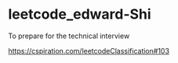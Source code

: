 # leetcode_edward-Shi
To prepare for the technical interview

https://cspiration.com/leetcodeClassification#103
